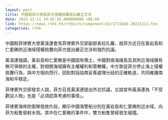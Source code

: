 ```yaml
---
layout: post
title: 中國駐菲大使就菲方侵權挑釁提出嚴正交涉
date: 2023-12-11 19:45:16.000000000 +08:00
link: https://news.rthk.hk/rthk/ch/component/k2/1731826-20231211.htm
categories: rthk
---
```


中國駐菲律賓大使黃溪連會見菲律賓外交部副部長拉扎羅，就菲方近日在黃岩島和仁愛礁附近海域侵權挑釁向菲方提出嚴正交涉和強烈抗議。

黃溪連強調，黃岩島和仁愛礁是中國固有領土，中國對南海諸島及其附近海域擁有無可爭辯的主權，對相關海域擁有主權權利和管轄權。中方敦促菲方停止海上侵權挑釁行為，與中方相向而行，回到對話協商妥善處理分歧的正確軌道，共同維護南海和平穩定。

菲律賓外交部發言人說，菲方召見黃溪連提出外交抗議，又說宣布黃溪連為「不受歡迎人物」也是「必須認真考慮的事情」。

菲律賓海岸防衛隊發放片段，顯示中國海警船分別在黃岩島和仁愛礁附近水域，向菲方船隻發射水炮。其中在仁愛礁的事件中，雙方船隻曾經發生碰撞。
